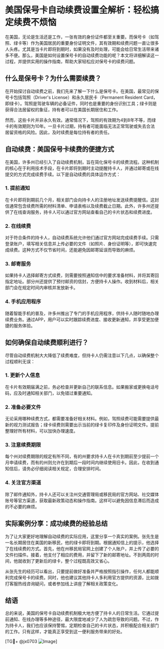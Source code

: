 # 美国保号卡自动续费设置全解析：轻松搞定续费不烦恼

在美国，无论是生活还是工作，一张有效的身份证件都至关重要。而保号卡（如驾照、绿卡等）作为美国居民的重要身份证明文件，其有效期和续费问题一直让很多人头疼。尤其是当卡片即将到期时，如果没有及时处理，可能会给日常生活带来诸多不便。那么，美国是如何设置保号卡的自动续费功能的呢？本文将详细解读这一过程，并提供实用的操作指南，帮助大家轻松应对保号卡的续费问题。

## 什么是保号卡？为什么需要续费？

在开始探讨自动续费之前，我们先来了解一下什么是保号卡。在美国，最常见的保号卡包括驾照（Driver's License）和永久居民卡（Permanent Resident Card，即绿卡）。驾照是驾驶车辆的必备证件，同时也是重要的身份识别工具；绿卡则是获得合法居留权的象征，持有者可以在美国长期居住和工作。

然而，这些卡片并非永久有效。通常情况下，驾照的有效期为4到8年不等，而绿卡的有效期则为10年。一旦卡片过期，持有者可能面临无法正常驾驶或失去合法居留资格的风险。因此，及时续费是每位持有者的责任。

## 自动续费：美国保号卡续费的便捷方式

在美国，许多州已经引入了自动续费机制，旨在简化保号卡的续费流程。这种机制的核心在于利用技术手段，在卡片即将到期时主动提醒持卡人，并通过邮寄或在线提交的方式完成续费手续。以下是自动续费的具体运作方式：

### 1. 提前通知

在卡片即将到期前几个月，相关部门会向持卡人的注册地址发送续费提醒信。这封信通常包含续费所需的材料清单、申请表格以及续费截止日期。此外，许多州还提供了在线查询服务，持卡人可以通过官方网站查看自己的卡片状态和续费进度。

### 2. 在线续费

对于符合条件的持卡人，自动续费系统允许他们通过官方网站完成续费手续。只需登录账户，填写相关信息并上传必要的文件（如照片、身份证明等），即可快速完成续费。这种方式不仅节省时间，还能避免因邮寄延误而导致的麻烦。

### 3. 邮寄服务

如果持卡人选择邮寄方式续费，则需要按照通知信中的要求准备材料，并将其寄回指定地址。部分州还提供了预付邮资的信封，方便持卡人操作。收到材料后，相关部门会在规定时间内审核并发放新卡。

### 4. 手机应用程序

随着智能手机的普及，许多州推出了专门的手机应用程序，供持卡人随时随地办理续费业务。通过APP，用户可以实时跟踪续费进度、接收更新通知，并享受更加便捷的服务体验。

## 如何确保自动续费顺利进行？

尽管自动续费机制大大降低了续费难度，但持卡人仍需注意以下几点，以确保整个过程顺利无误：

### 1. 更新个人信息

在卡片有效期届满之前，务必检查并更新自己的联系信息。如果搬家或更换电话号码，应及时通知相关部门，以免错过重要通知。

### 2. 准备必要文件

无论采用哪种续费方式，都需要准备好相关材料。例如，驾照续费可能需要提供最新的视力测试报告；绿卡续费则需要出示当前的绿卡复印件及身份证明文件。提前整理好所有材料，可以加快办理速度。

### 3. 注意续费期限

每个州对续费期限的规定有所不同，有的州要求持卡人在卡片到期前至少提前一个月申请续费，而有的州则允许在到期后一段时间内继续使用旧卡。因此，在收到通知信后，请务必仔细阅读相关规定，合理安排时间。

### 4. 关注官方渠道

除了邮件通知外，持卡人还可以关注州交通管理局或移民局的官方网站、社交媒体账号等官方渠道，获取最新政策动态和操作指南。这样可以避免因信息滞后而造成的不必要的麻烦。

## 实际案例分享：成功续费的经验总结

为了让大家更好地理解自动续费的实际应用，这里分享一个真实的案例。张先生是一名长期居住在美国的新移民，他的绿卡即将到期。根据通知信上的提示，他选择了在线续费的方式。首先，他在州移民局官网上创建了个人账户，并上传了必要的文件扫描件。接着，他支付了相应的费用，并留下了新的邮寄地址。不到两周的时间，他就收到了更新后的绿卡，整个过程既高效又省心。

从张先生的经历可以看出，只要提前做好准备并严格按照指引操作，任何人都能顺利完成保号卡的续费。同时，他也建议其他持卡人多利用官方提供的资源，比如拨打客服热线咨询疑问，或者参加线上讲座了解相关政策变化。

## 结语

总的来说，美国的保号卡自动续费机制极大地方便了持卡人的日常生活。它通过提前通知、在线办理等多种途径，最大限度地减少了人为疏忽导致的问题。不过，作为持卡人，我们也应该保持警惕，定期检查自己的卡片状态，并积极配合相关部门的工作。只有这样，才能真正享受到这一便利服务带来的好处。

[TG💪+ @jx0703 ![Image](https://github.com/user-attachments/assets/dbca1d08-cadb-493c-b0ec-ad6f7a83f270)]